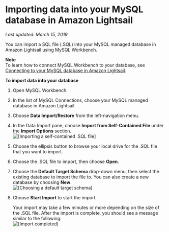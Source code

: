 # Importing data into your MySQL database in Amazon Lightsail<a name="amazon-lightsail-importing-data-into-your-mysql-database"></a>

 *Last updated: March 15, 2019* 

You can import a SQL file \(\.SQL\) into your MySQL managed database in Amazon Lightsail using MySQL Workbench\.

**Note**  
To learn how to connect MySQL Workbench to your database, see [Connecting to your MySQL database in Amazon Lightsail](amazon-lightsail-connecting-to-your-mysql-database.md)\.

**To import data into your database**

1. Open MySQL Workbench\.

1. In the list of MySQL Connections, choose your MySQL managed database in Amazon Lightsail\.

1. Choose **Data Import/Restore** from the left\-navigation menu\.

1. In the Data Import pane, choose **Import from Self\-Contained File** under the **Import Options** section\.  
![\[Importing a self-contained .SQL file\]](https://d9yljz1nd5001.cloudfront.net/en_us/f1c62fa5316bf1df017e7afb5a0e0a21/images/amazon-lightsail-import-from-self-contained-file.png)

1. Choose the ellipsis button to browse your local drive for the \.SQL file that you want to import\.

1. Choose the \.SQL file to import, then choose **Open**\.

1. Choose the **Default Target Schema** drop\-down menu, then select the existing database to import the file to\. You can also create a new database by choosing **New**\.  
![\[Choosing a default target schema\]](https://d9yljz1nd5001.cloudfront.net/en_us/f1c62fa5316bf1df017e7afb5a0e0a21/images/amazon-lightsail-default-schema-to-import-to.png)

1. Choose **Start Import** to start the import\.

   Your import may take a few minutes or more depending on the size of the \.SQL file\. After the import is complete, you should see a message similar to the following:  
![\[Import completed\]](https://d9yljz1nd5001.cloudfront.net/en_us/f1c62fa5316bf1df017e7afb5a0e0a21/images/amazon-lightsail-import-finished.png)